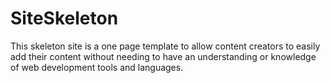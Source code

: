 # SiteSkeleton

This skeleton site is a one page template to allow content creators to easily add their content without needing to have an understanding or knowledge of web development tools and languages.